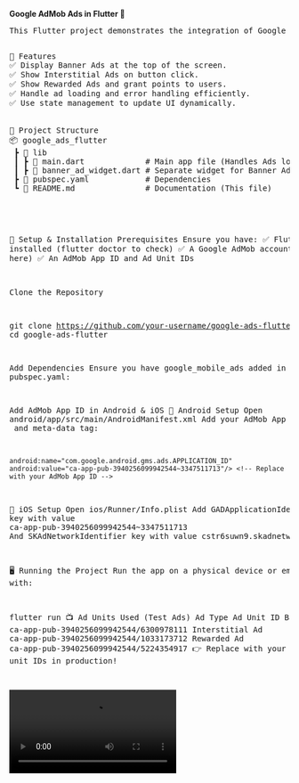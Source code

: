 **Google AdMob Ads in Flutter 🚀**

<pre>This Flutter project demonstrates the integration of Google AdMob ads, including Banner Ads, Interstitial Ads, and Rewarded Ads.

<pre>📌 Features
✅ Display Banner Ads at the top of the screen.
✅ Show Interstitial Ads on button click.
✅ Show Rewarded Ads and grant points to users.
✅ Handle ad loading and error handling efficiently.
✅ Use state management to update UI dynamically.


📂 Project Structure
📦 google_ads_flutter
 ┣ 📂 lib
 ┃ ┣ 📜 main.dart             # Main app file (Handles Ads logic)
 ┃ ┣ 📜 banner_ad_widget.dart # Separate widget for Banner Ads
 ┣ 📜 pubspec.yaml            # Dependencies
 ┗ 📜 README.md               # Documentation (This file)
 
</pre>
📲 Setup & Installation
Prerequisites
Ensure you have:
✅ Flutter installed (flutter doctor to check)
✅ A Google AdMob account (Sign up here)
✅ An AdMob App ID and Ad Unit IDs

Clone the Repository

git clone https://github.com/your-username/google-ads-flutter.git
cd google-ads-flutter


Add Dependencies
Ensure you have google_mobile_ads added in pubspec.yaml:

Add AdMob App ID in Android & iOS
🔹 Android Setup
Open android/app/src/main/AndroidManifest.xml
Add your AdMob App ID inside <application> and meta-data tag:

    android:name="com.google.android.gms.ads.APPLICATION_ID"
    android:value="ca-app-pub-3940256099942544~3347511713"/> <!-- Replace with your AdMob App ID -->

🔹 iOS Setup
Open ios/Runner/Info.plist
Add GADApplicationIdentifier key with value 
ca-app-pub-3940256099942544~3347511713<!-- Replace with your AdMob App ID -->
And
SKAdNetworkIdentifier key with value cstr6suwn9.skadnetwork


🖥️ Running the Project
Run the app on a physical device or emulator with:

flutter run
📺 Ad Units Used (Test Ads)
Ad Type    Ad Unit ID
Banner Ad    ca-app-pub-3940256099942544/6300978111
Interstitial Ad    ca-app-pub-3940256099942544/1033173712
Rewarded Ad    ca-app-pub-3940256099942544/5224354917
👉 Replace with your own AdMob ad unit IDs in production!

![alt text](https://github.com/DeekshaSharmas/POCs/blob/main/Assessts/video.mp4)


